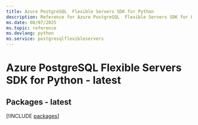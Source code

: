 ```yaml
---
title: Azure PostgreSQL  Flexible Servers SDK for Python
description: Reference for Azure PostgreSQL  Flexible Servers SDK for Python
ms.date: 08/07/2025
ms.topic: reference
ms.devlang: python
ms.service: postgresqlflexibleservers
---
```

# Azure PostgreSQL  Flexible Servers SDK for Python - latest
## Packages - latest
[!INCLUDE [packages](postgresql--flexible-servers-index.md)]
